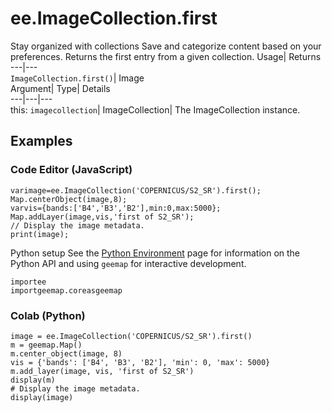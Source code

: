  
#  ee.ImageCollection.first 
Stay organized with collections  Save and categorize content based on your preferences. 
Returns the first entry from a given collection. Usage| Returns  
---|---  
`ImageCollection.first()`| Image  
Argument| Type| Details  
---|---|---  
this: `imagecollection`| ImageCollection| The ImageCollection instance.  
## Examples
### Code Editor (JavaScript)
```
varimage=ee.ImageCollection('COPERNICUS/S2_SR').first();
Map.centerObject(image,8);
varvis={bands:['B4','B3','B2'],min:0,max:5000};
Map.addLayer(image,vis,'first of S2_SR');
// Display the image metadata.
print(image);
```

Python setup
See the [ Python Environment](https://developers.google.com/earth-engine/guides/python_install) page for information on the Python API and using `geemap` for interactive development.
```
importee
importgeemap.coreasgeemap
```

### Colab (Python)
```
image = ee.ImageCollection('COPERNICUS/S2_SR').first()
m = geemap.Map()
m.center_object(image, 8)
vis = {'bands': ['B4', 'B3', 'B2'], 'min': 0, 'max': 5000}
m.add_layer(image, vis, 'first of S2_SR')
display(m)
# Display the image metadata.
display(image)
```

